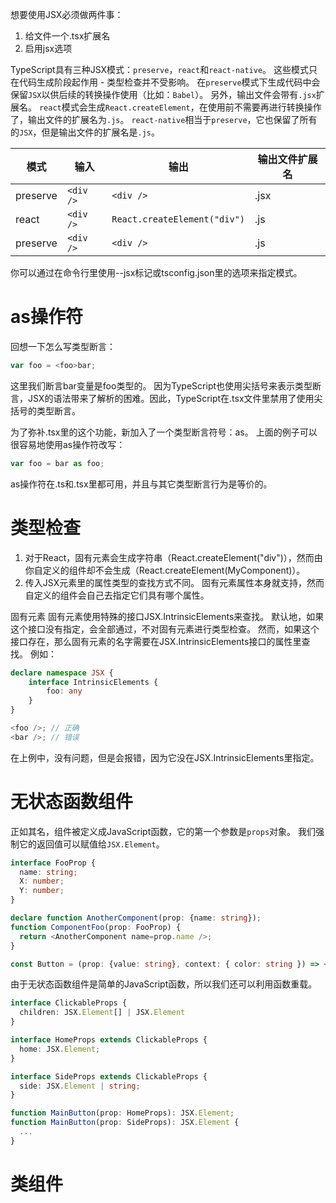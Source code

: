 想要使用JSX必须做两件事：

1. 给文件一个.tsx扩展名
2. 启用jsx选项

TypeScript具有三种JSX模式：`preserve`，`react`和`react-native`。 这些模式只在代码生成阶段起作用 - 类型检查并不受影响。 在`preserve`模式下生成代码中会保留`JSX`以供后续的转换操作使用（比如：`Babel`）。 另外，输出文件会带有`.jsx`扩展名。 `react`模式会生成`React.createElement`，在使用前不需要再进行转换操作了，输出文件的扩展名为`.js`。 `react-native`相当于`preserve`，它也保留了所有的`JSX`，但是输出文件的扩展名是`.js`。

| 模式      |  输入   |   输出                          |     输出文件扩展名     |
|----------|----------|--------------------------------|-----------------------| 
| preserve | `<div />` | `<div />`                        |   .jsx                |  
| react    | `<div />` | `React.createElement("div")`     |   .js                 |  
| preserve | `<div />` | `<div />`                        |   .js                 |  

你可以通过在命令行里使用--jsx标记或tsconfig.json里的选项来指定模式。

# as操作符
回想一下怎么写类型断言：
```ts
var foo = <foo>bar;
```
这里我们断言bar变量是foo类型的。 因为TypeScript也使用尖括号来表示类型断言，JSX的语法带来了解析的困难。因此，TypeScript在.tsx文件里禁用了使用尖括号的类型断言。

为了弥补.tsx里的这个功能，新加入了一个类型断言符号：as。 上面的例子可以很容易地使用as操作符改写：
```ts
var foo = bar as foo;
```
as操作符在.ts和.tsx里都可用，并且与其它类型断言行为是等价的。

# 类型检查

1. 对于React，固有元素会生成字符串（React.createElement("div")），然而由你自定义的组件却不会生成（React.createElement(MyComponent)）。
2. 传入JSX元素里的属性类型的查找方式不同。 固有元素属性本身就支持，然而自定义的组件会自己去指定它们具有哪个属性。


固有元素
固有元素使用特殊的接口JSX.IntrinsicElements来查找。 默认地，如果这个接口没有指定，会全部通过，不对固有元素进行类型检查。 然而，如果这个接口存在，那么固有元素的名字需要在JSX.IntrinsicElements接口的属性里查找。 例如：
```ts
declare namespace JSX {
    interface IntrinsicElements {
        foo: any
    }
}

<foo />; // 正确
<bar />; // 错误
```

在上例中，<foo />没有问题，但是<bar />会报错，因为它没在JSX.IntrinsicElements里指定。

# 无状态函数组件
正如其名，组件被定义成JavaScript函数，它的第一个参数是`props`对象。 我们强制它的返回值可以赋值给`JSX.Element`。

```ts
interface FooProp {
  name: string;
  X: number;
  Y: number;
}

declare function AnotherComponent(prop: {name: string});
function ComponentFoo(prop: FooProp) {
  return <AnotherComponent name=prop.name />;
}

const Button = (prop: {value: string}, context: { color: string }) => <button>
```

由于无状态函数组件是简单的JavaScript函数，所以我们还可以利用函数重载。
```ts
interface ClickableProps {
  children: JSX.Element[] | JSX.Element
}

interface HomeProps extends ClickableProps {
  home: JSX.Element;
}

interface SideProps extends ClickableProps {
  side: JSX.Element | string;
}

function MainButton(prop: HomeProps): JSX.Element;
function MainButton(prop: SideProps): JSX.Element {
  ...
}
```

# 类组件